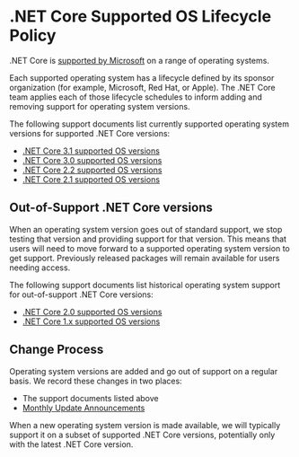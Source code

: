 # .NET Core Supported OS Lifecycle Policy

.NET Core is [supported by Microsoft](microsoft-support.md) on a range of operating systems. 

Each supported operating system has a lifecycle defined by its sponsor organization (for example, Microsoft, Red Hat, or Apple). The .NET Core team applies each of those lifecycle schedules to inform adding and removing support for operating system versions.

The following support documents list currently supported operating system versions for supported .NET Core versions:

* [.NET Core 3.1 supported OS versions](release-notes/3.1/3.1-supported-os.md)
* [.NET Core 3.0 supported OS versions](release-notes/3.0/3.0-supported-os.md)
* [.NET Core 2.2 supported OS versions](release-notes/2.2/2.2-supported-os.md)
* [.NET Core 2.1 supported OS versions](release-notes/2.1/2.1-supported-os.md)

## Out-of-Support .NET Core versions

When an operating system version goes out of standard support, we stop testing that version and providing support for that version. This means that users will need to move forward to a supported operating system version to get support. Previously released packages will remain available for users needing access.

The following support documents list historical operating system support for out-of-support .NET Core versions: 

* [.NET Core 2.0 supported OS versions](release-notes/2.0/2.0-supported-os.md)
* [.NET Core 1.x supported OS versions](release-notes/1.0/1.0-supported-os.md)

## Change Process

Operating system versions are added and go out of support on a regular basis. We record these changes in two places:

* The support documents listed above
* [Monthly Update Announcements](https://github.com/dotnet/announcements/labels/Monthly-Update)

When a new operating system version is made available, we will typically support it on a subset of supported .NET Core versions, potentially only with the latest .NET Core version.
